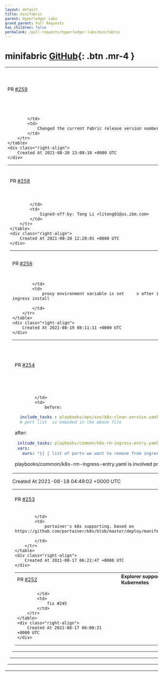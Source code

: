 ```yaml
---
layout: default
title: minifabric
parent: Hyperledger Labs
grand_parent: Pull Requests
has_children: false
permalink: /pull-requests/hyperledger-labs/minifabric
---
```


# minifabric <span class="fs-3 right-align">[GitHub](https://github.com/hyperledger-labs/minifabric){: .btn .mr-4 }</span>


<div>
    <table>
        <tr>
            <td>
                PR <a href="https://github.com/hyperledger-labs/minifabric/pull/259" class=".btn">#259</a>
            </td>
            <td>
                <b>
                    Change latest Fabric version from 2.2.0 to 2.3.0
                </b>
            </td>
        </tr>
        <tr>
            <td>
                
            </td>
            <td>
                Changed the current Fabric release version number in the docs from 2.2.0 to 2.3.0
            </td>
        </tr>
    </table>
    <div class="right-align">
        Created At 2021-08-20 23:08:10 +0000 UTC
    </div>
</div>

<div>
    <table>
        <tr>
            <td>
                PR <a href="https://github.com/hyperledger-labs/minifabric/pull/258" class=".btn">#258</a>
            </td>
            <td>
                <b>
                    Fixed issue described in issue 257
                </b>
            </td>
        </tr>
        <tr>
            <td>
                
            </td>
            <td>
                Signed-off-by: Tong Li <litong01@us.ibm.com>
            </td>
        </tr>
    </table>
    <div class="right-align">
        Created At 2021-08-20 12:28:01 +0000 UTC
    </div>
</div>

<div>
    <table>
        <tr>
            <td>
                PR <a href="https://github.com/hyperledger-labs/minifabric/pull/256" class=".btn">#256</a>
            </td>
            <td>
                <b>
                    update docs/DeployOntoK8S.md for reordering instrucction
                </b>
            </td>
        </tr>
        <tr>
            <td>
                
            </td>
            <td>
                proxy environment variable is set     x after ingress install    o before ingress install

            </td>
        </tr>
    </table>
    <div class="right-align">
        Created At 2021-08-19 08:11:11 +0000 UTC
    </div>
</div>

<div>
    <table>
        <tr>
            <td>
                PR <a href="https://github.com/hyperledger-labs/minifabric/pull/254" class=".btn">#254</a>
            </td>
            <td>
                <b>
                    reuse task with vars to clean k8s ingress entries.
                </b>
            </td>
        </tr>
        <tr>
            <td>
                
            </td>
            <td>
                before:
```yaml
  include_tasks : playbooks/ops/xxx/k8s-clean-service.yaml
  # port list  is embeded in the above file
```
after:
```yaml
 inlcude_tasks: playbooks/common/k8s-rm-ingress-entry.yaml
 vars: 
   ours: "{{ [ list of ports we want to remove from ingress controller ] }}"
```
playbooks/common/k8s-rm-ingress-entry.yaml is involved previous PR 253
            </td>
        </tr>
    </table>
    <div class="right-align">
        Created At 2021-08-18 04:49:02 +0000 UTC
    </div>
</div>

<div>
    <table>
        <tr>
            <td>
                PR <a href="https://github.com/hyperledger-labs/minifabric/pull/253" class=".btn">#253</a>
            </td>
            <td>
                <b>
                    portainer support for kubernetes
                </b>
            </td>
        </tr>
        <tr>
            <td>
                
            </td>
            <td>
                portainer's k8s supporting, based on https://github.com/portainer/k8s/blob/master/deploy/manifests/portainer/

            </td>
        </tr>
    </table>
    <div class="right-align">
        Created At 2021-08-17 06:22:47 +0000 UTC
    </div>
</div>

<div>
    <table>
        <tr>
            <td>
                PR <a href="https://github.com/hyperledger-labs/minifabric/pull/252" class=".btn">#252</a>
            </td>
            <td>
                <b>
                    Explorer support for Kubernetes
                </b>
            </td>
        </tr>
        <tr>
            <td>
                
            </td>
            <td>
                fix #245
            </td>
        </tr>
    </table>
    <div class="right-align">
        Created At 2021-08-17 00:00:21 +0000 UTC
    </div>
</div>

